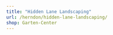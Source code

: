 ```yaml
---
title: "Hidden Lane Landscaping"
url: /herndon/hidden-lane-landscaping/
shop: Garten-Center
---
```

